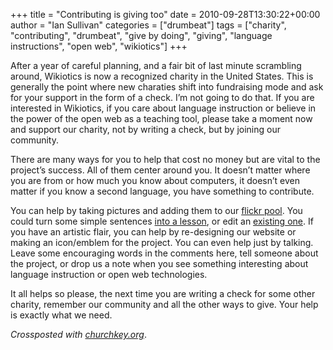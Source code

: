 +++
title = "Contributing is giving too"
date = 2010-09-28T13:30:22+00:00
author = "Ian Sullivan"
categories = ["drumbeat"]
tags = ["charity", "contributing", "drumbeat", "give by doing", "giving", "language instructions", "open web", "wikiotics"]
+++

After a year of careful planning, and a fair bit of last minute scrambling around, Wikiotics is now a recognized charity in the United States. This is generally the point where new charaties shift into fundraising mode and ask for your support in the form of a check. I’m not going to do that. If you are interested in Wikiotics, if you care about language instruction or believe in the power of the open web as a teaching tool, please take a moment now and support our charity, not by writing a check, but by joining our community.

There are many ways for you to help that cost no money but are vital to the project’s success. All of them center around you. It doesn’t matter where you are from or how much you know about computers, it doesn’t even matter if you know a second language, you have something to contribute.

You can help by taking pictures and adding them to our [flickr pool](https://web.archive.org/web/20160325185921/http://www.flickr.com/groups/wikiotics/). You could turn some simple sentences [into a lesson](https://web.archive.org/web/20160325185921/http://alpha.wikiotics.org/wiki/make_a_lesson), or edit an [existing one](https://web.archive.org/web/20160325185921/http://alpha.wikiotics.org/wiki/Take_a_lesson). If you have an artistic flair, you can help by re-designing our website or making an icon/emblem for the project. You can even help just by talking. Leave some encouraging words in the comments here, tell someone about the project, or drop us a note when you see something interesting about language instruction or open web technologies.

It all helps so please, the next time you are writing a check for some other charity, remember our community and all the other ways to give. Your help is exactly what we need.

*Crossposted with [churchkey.org](https://web.archive.org/web/20160325185921/http://churchkey.org/2010/09/28/contributing-is-giving-too/)*.
